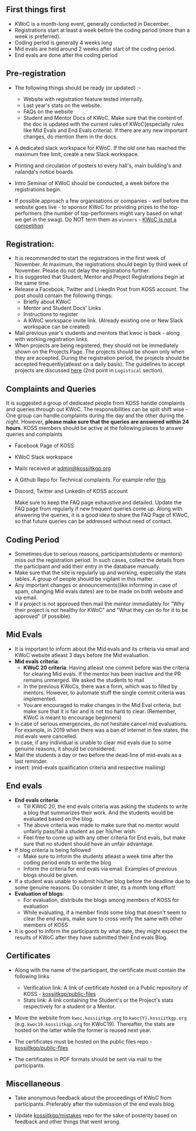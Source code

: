 ## First things first 

- KWoC is a month-long event, generally conducted in December.
- Registrations start at least a week before the coding period (more than a week is preferred).
- Coding period is generally 4 weeks long
- Mid evals are held around 2 weeks after start of the coding period.
- End evals are done after the coding period

## Pre-registration

- The following things should be ready (or updated) :-

  - Website with registration feature tested internally.
  - Last year's stats on the website.
  - FAQs on the website
  - Student and Mentor Docs of KWoC. Make sure that the content of the doc is updated with the current rules of KWoC(especially rules like Mid Evals and End Evals criteria). If there are any new important changes, do mention them in the docs. 

- A dedicated slack workspace for KWoC. If the old one has reached the maximum free limit, create a new Slack workspace.

- Printing and circulation of posters to every hall's, main building's and nalanda's notice boards.

- Intro Seminar of KWoC should be conducted, a week before the registrations begin.

- If possible approach a few organisations or companies - well before the website goes live - to sponsor KWoC for providing prizes to the top-performers (the number of top-performers might vary based on what we get in the swag). Do NOT term them as `winners` - [KWoC is not a competition](https://github.com/kossiitkgp/mistakes/blob/kwoc-22-mistakes/kwoc20.md#5-reduce-competive-nature-)

   

## Registration:

-  It is recommended to start the registrations in the first week of November. At maximum, the registrations should begin by third week of November. Please do not delay the registrations further.
- It is suggested that Student, Mentor and Project Registrations begin at the same time.  
- Release a Facebook, Twitter and LinkedIn Post from KOSS account. The post should contain the following things:
  - Briefly about KWoC
  - Mentor and Student Docs' Links
  - Instructions to register
  - A KWoC workspace invite link. (Already existing one or New Slack workspace can be created)
-  Mail previous year's students and mentors that kwoc is back - along with working registration links.
-  When projects are being registered, they should not be immediately shown on the Projects Page. The projects should be shown only when they are accepted. During the registration period, the projects should be accepted frequently(atleast on a daily basis). The guidelines to accept projects are discussed [here](https://github.com/kossiitkgp/mistakes/blob/master/kwoc20.md) (2nd point in `Logistical` section).  

## Complaints and Queries

It is suggested a group of dedicated people from KOSS handle complaints and queries through out KWoC. The responsibilities can be split shift wise - One group can handle complaints during the day and the other during the night. However, **please make sure that the queries are answered within 24 hours**. KOSS members should be active at the following places to answer queries and complaints

- Facebook Page of KOSS

- KWoC Slack workspace

- Mails received at admin@kossiitkgp.org

- A Github Repo for Technical complaints. For example refer [this](https://github.com/kossiitkgp/kwoc-bugs)

- Discord, Twitter and Linkedin of KOSS account

  Make sure to keep the FAQ page exhaustive and detailed. Update the FAQ page from regularly if new frequent queries come up. Along with answering the queries, it is a good idea to share the FAQ Page of KWoC, so that future queries can be addressed without need of contact. 

## Coding Period

- Sometimes due to serious reasons, participants(students or mentors) miss out the registration period. In such cases, collect the details from the participant and add their entry in the database manually.
- Make sure that the site is regularly up and working, especially the stats tables. A group of people should be vigilant in this matter.
- Any important changes or announcements(like informing in case of spam, changing Mid evals dates) are to be made on both website and via email.
- If a project is not approved then mail the mentor immediately for "Why their project is not healthy for KWoC" and "What they can do for it to be approved" (if possible).

## Mid Evals

- It is important to inform about the Mid evals and its criteria via email and KWoC website atleast 3 days before the Mid evaluation. 
- **Mid evals criteria**:
  - **KWoC 20 criteria**: Having atleast one commit before was the criteria for clearing Mid evals. If the mentor has been inactive and the PR remains unmerged. We asked the students to mail 
  - In the previous KWoCs, there was a form, which was to filled by mentors. However, to automate stuff the single commit criteria was implemented. 
  - You are encouraged to make changes in the Mid Eval criteria, but make sure that it is fair and is not too hard to clear. (Remember, KWoC is meant to encourage beginners)
- In case of serious emergencies, do not hesitate cancel mid evaluations. For example, in 2019 when there was a ban of internet in few states, the mid evals were cancelled. 
- In case, if any individual is unable to clear mid evals due to some genuine reasons, it should be considered.
- Mail the students a day or two before the dead-line of mid-evals as a last reminder.
- insert: (mid-evals qualification criteria and respective mailiing)

## End evals

- **End evals criteria**:
  - Till KWoC 20, the end evals criteria was asking the students to write a blog that summarizes their work. And the students would be evaluated based on the blog.
  - The above criteria was made to make sure that no mentor would unfairly pass/fail a student as per his/her wish.
  - Feel free to come up with any other criteria for End evals, but make sure that no student should have an unfair advantage.
- If blog criteria is being followed
  - Make sure to inform the students atleast a week time after the coding period ends to write the blog
  - Inform the criteria for end evals via email. Examples of previous blogs should be given.
- If  a student was unable to submit his/her blog before the deadline due to some genuine reasons. Do consider it later, its a month long effort!
- **Evaluation of blogs**:
  - For evaluation, distribute the blogs among members of KOSS for evaluation
  - While evaluating, if a member finds some blog that doesn't seem to clear the end evals, make sure to cross verify the same with other members of KOSS
- It is good to inform the participants by what date, they might expect the results of KWoC after they have submitted their End evals Blog. 

## Certificates

- Along with the name of the participant, the certificate must contain the following links
  - Verification link: A link of certificate hosted on a Public repository of KOSS - [kossiitkgp/public-files](https://github.com/kossiitkgp/public-files)
  - Stats link: A link containing the Student's or the Project's stats respectively for a student or a Mentor.

- Move the website from `kwoc.kossiitkgp.org` to `kwoc{Y}.kossiitkgp.org` (e.g. `kwoc19.kossiitkgp.org` for KWoC19). Thereafter, the stats are hosted on the latter while the former is reused next year.

- The certificates must be hosted on the public files repo - [kossiitkgp/public-files](https://github.com/kossiitkgp/public-files)
- The certificates in PDF formats should be sent via mail to the participants.

## Miscellaneous

- Take anonymous feedback about the proceedings of KWoC from participants. Preferably after the submission of the end evals blog.

- Update [kossiitkgp/mistakes](https://github.com/kossiitkgp/mistakes) repo for the sake of posterity based on feedback and other things that went wrong.
